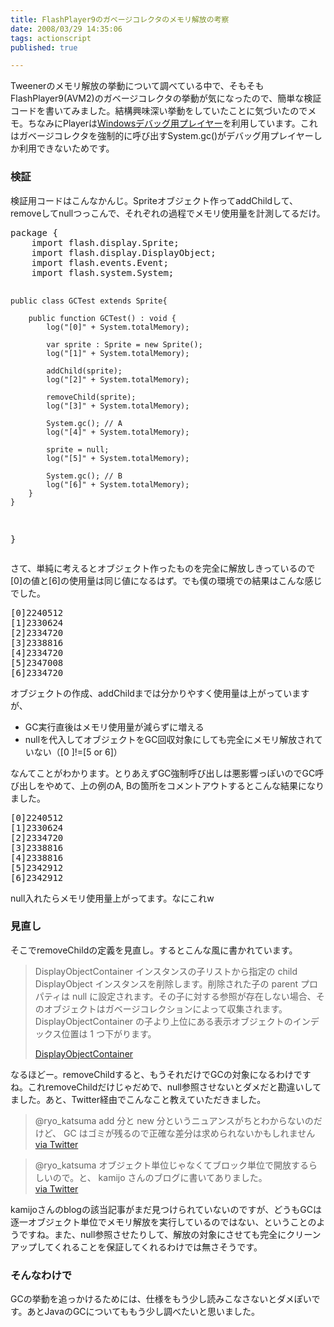 ```yaml
---
title: FlashPlayer9のガベージコレクタのメモリ解放の考察
date: 2008/03/29 14:35:06
tags: actionscript
published: true

---
```


<p>Tweenerのメモリ解放の挙動について調べている中で、そもそもFlashPlayer9(AVM2)のガベージコレクタの挙動が気になったので、簡単な検証コードを書いてみました。結構興味深い挙動をしていたことに気づいたのでメモ。ちなみにPlayerは<a href="http://www.adobe.com/support/flashplayer/downloads.html">Windowsデバッグ用プレイヤー</a>を利用しています。これはガベージコレクタを強制的に呼び出すSystem.gc()がデバッグ用プレイヤーしか利用できないためです。</p>

<h3>検証</h3>
<p>検証用コードはこんなかんじ。Spriteオブジェクト作ってaddChildして、removeしてnullつっこんで、それぞれの過程でメモリ使用量を計測してるだけ。</p>
<p><pre>
package {
	import flash.display.Sprite;
	import flash.display.DisplayObject;
	import flash.events.Event;
	import flash.system.System;

	public class GCTest extends Sprite{
		
		public function GCTest() : void {
			log("[0]" + System.totalMemory);

			var sprite : Sprite = new Sprite();	
			log("[1]" + System.totalMemory);
			
			addChild(sprite);
			log("[2]" + System.totalMemory);
			
			removeChild(sprite);
			log("[3]" + System.totalMemory);
			
			System.gc(); // A
			log("[4]" + System.totalMemory);
			
			sprite = null;
			log("[5]" + System.totalMemory);
			
			System.gc(); // B
			log("[6]" + System.totalMemory);				
		}
	}
}
</pre></p>

<p>さて、単純に考えるとオブジェクト作ったものを完全に解放しきっているので[0]の値と[6]の使用量は同じ値になるはず。でも僕の環境での結果はこんな感じでした。</p>

<p><pre>
[0]2240512
[1]2330624
[2]2334720
[3]2338816
[4]2334720
[5]2347008
[6]2334720
</pre></p>

<p>オブジェクトの作成、addChildまでは分かりやすく使用量は上がっていますが、</p>

<p><ul>
<li>GC実行直後はメモリ使用量が減らずに増える</li>
<li>nullを代入してオブジェクトをGC回収対象にしても完全にメモリ解放されていない（[0
]!=[5 or 6]）</li>
</ul></p>

<p>なんてことがわかります。とりあえずGC強制呼び出しは悪影響っぽいのでGC呼び出しをやめて、上の例のA, Bの箇所をコメントアウトするとこんな結果になりました。</p>

<p><pre>
[0]2240512
[1]2330624
[2]2334720
[3]2338816
[4]2338816
[5]2342912
[6]2342912
</pre></p>

<p>null入れたらメモリ使用量上がってます。なにこれw</p>

<h3>見直し</h3>
<p>そこでremoveChildの定義を見直し。するとこんな風に書かれています。</p>

<p>
<blockquote>DisplayObjectContainer インスタンスの子リストから指定の child DisplayObject インスタンスを削除します。削除された子の parent プロパティは null に設定されます。その子に対する参照が存在しない場合、そのオブジェクトはガベージコレクションによって収集されます。DisplayObjectContainer の子より上位にある表示オブジェクトのインデックス位置は 1 つ下がります。

<a href="http://livedocs.adobe.com/flash/9.0_jp/ActionScriptLangRefV3/index.html">DisplayObjectContainer</a>
 </blockquote>
</p>

<p>なるほどー。removeChildすると、もうそれだけでGCの対象になるわけですね。これremoveChildだけじゃだめで、null参照させないとダメだと勘違いしてました。あと、Twitter経由でこんなこと教えていただきました。</p>

<p>
<blockquote>@ryo_katsuma add 分と new 分というニュアンスがちとわからないのだけど、 GC はゴミが残るので正確な差分は求められないかもしれません<br />
<a href="http://twitter.com/kunzo/statuses/778423808">via Twitter</a>
</blockquote>
</p>

<p>
<blockquote>@ryo_katsuma オブジェクト単位じゃなくてブロック単位で開放するらしいので。と、 kamijo さんのブログに書いてありました。<br />
<a href="http://twitter.com/kunzo/statuses/778424217">via Twitter</a></blockquote>
</p>

<p>kamijoさんのblogの該当記事がまだ見つけられていないのですが、どうもGCは逐一オブジェクト単位でメモリ解放を実行しているのではない、ということのようですね。また、null参照させたりして、解放の対象にさせても完全にクリーンアップしてくれることを保証してくれるわけでは無さそうです。</p>

<h3>そんなわけで</h3>
<p>GCの挙動を追っかけるためには、仕様をもう少し読みこなさないとダメぽいです。あとJavaのGCについてももう少し調べたいと思いました。</p>


